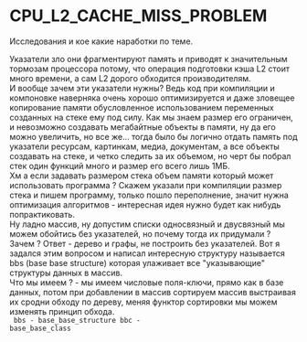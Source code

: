 # CPU_L2_CACHE_MISS_PROBLEM
Исследования и кое какие наработки по теме.

Указатели зло они фрагментируют память и приводят к значительным тормозам процессора потому, что операция подготовки кэша L2 стоит много времени, а сам L2 дорого обходится производителям.<br>
И вообще зачем эти указатели нужны? Ведь код при компиляции и компоновке наверняка очень хорошо оптимизируется и даже зловещее копирование памяти обусловленное использованием переменных созданных на стеке ему под силу.
Как мы знаем размер его ограничен, и невозможно создавать мегабайтные объекты в памяти, ну да его можно увеличить, но все же... тогда было бы логично отдать память под указатели ресурсам, картинкам, медиа, документам, 
а все объекты создавать на стеке, и четко следить за их объемом, но черт бы побрал стек один функций много и размер его всего лишь 1МБ.<br>
Хм а если задавать размером стека объем памяти который может использовать программа ? Скажем указали при компиляции размер стека и пишем программу, только пошло переполнение, значит нужна оптимизация алгоритмов - интересная идея нужно будет как нибудь попрактиковать.<br>
Ну ладно массив, ну допустим списки односвязный и двусвязный мы можем обойтись без указателей, но почему тогда их придумали ? Зачем ? Ответ - дерево и графы, не построить без указателей. Вот я задался этим вопросом и написал интересную структуру называется bbs (base base structure) которая улаживает все "указывающие" структуры данных в массив.<br>
Что мы имеем ? - мы имеем числовые поля-ключи, прямо как в базе данных, потом при добавлении в массив сортируем массив выстраивая их сродни обходу по дереву, меняя функтор сортировки мы можем изменять принцип обхода.<br>
<code>
bbs - base_base_structure
bbc - base_base_class
</code>

